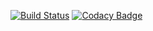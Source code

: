 [![Build Status](https://travis-ci.org/MarketReaction/API.svg?branch=master)](https://travis-ci.org/MarketReaction/API)
[![Codacy Badge](https://api.codacy.com/project/badge/Grade/a1c15f21197e4aa5bb59d663a2047bd5)](https://www.codacy.com/app/jonny-shaw/API?utm_source=github.com&amp;utm_medium=referral&amp;utm_content=MarketReaction/API&amp;utm_campaign=Badge_Grade)
